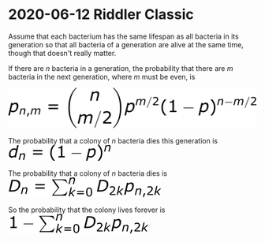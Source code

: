2020-06-12 Riddler Classic
==========================
Assume that each bacterium has the same lifespan as all bacteria in its
generation so that all bacteria of a generation are alive at the same time,
though that doesn't really matter.

If there are _n_ bacteria in a generation, the probability that there
are _m_ bacteria in the next generation, where _m_ must be even, is

![p_{n,m} = \binom{n}{m/2}p^{m/2}(1-p)^{n-m/2}](20200612c-1.svg)

The probability that a colony of _n_ bacteria dies this generation is
![d_n = (1-p)^n](20200612c-2.svg)

The probability that a colony of _n_ bacteria dies is
![D_n = \sum_{k=0}^n D_{2k}p_{n,2k}](20200612c-3.svg)

So the probability that the colony lives forever is
![1 - \sum_{k=0}^n D_{2k}p_{n,2k}](20200612c-4.svg)
